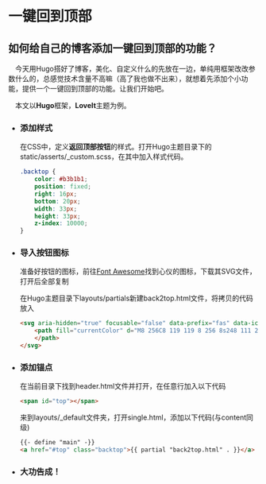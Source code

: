 # 一键回到顶部


## 如何给自己的博客添加一键回到顶部的功能？

&ensp;&ensp;今天用Hugo搭好了博客，美化、自定义什么的先放在一边，单纯用框架改改参数什么的，总感觉技术含量不高嘛（高了我也做不出来），就想着先添加个小功能，提供一个一键回到顶部的功能。让我们开始吧。

&ensp;&ensp;本文以**Hugo**框架，**LoveIt**主题为例。

- ### 添加样式

  在CSS中，定义**返回顶部按钮**的样式。打开Hugo主题目录下的 static/asserts/_custom.scss，在其中加入样式代码。

  ```css
  .backtop {
      color: #b3b1b1;
      position: fixed;
      right: 16px;
      bottom: 20px;
      width: 33px;
      height: 33px;
      z-index: 10000;
  }
  ```

- ### 导入按钮图标

  准备好按钮的图标，前往[Font Awesome](https://fontawesome.com/v5.15/icons)找到心仪的图标，下载其SVG文件，打开后全部复制

  在Hugo主题目录下layouts/partials新建back2top.html文件，将拷贝的代码放入

  ```html
  <svg aria-hidden="true" focusable="false" data-prefix="fas" data-icon="chevron-circle-up" class="svg-inline--fa fa-chevron-circle-up fa-w-16" role="img" xmlns="http://www.w3.org/2000/svg" viewBox="0 0 512 512">
      <path fill="currentColor" d="M8 256C8 119 119 8 256 8s248 111 248 248-111 248-248 248S8 393 8 256zm231-113.9L103.5 277.6c-9.4 9.4-9.4 24.6 0 33.9l17 17c9.4 9.4 24.6 9.4 33.9 0L256 226.9l101.6 101.6c9.4 9.4 24.6 9.4 33.9 0l17-17c9.4-9.4 9.4-24.6 0-33.9L273 142.1c-9.4-9.4-24.6-9.4-34 0z">
      </path>
  </svg>
  ```

- ### **添加锚点**

  在当前目录下找到header.html文件并打开，在任意行加入以下代码

  ```html
  <span id="top"></span>
  ```

  来到layouts/_default文件夹，打开single.html，添加以下代码(与content同级)

  ```html
  {{- define "main" -}}
  <a href="#top" class="backtop">{{ partial "back2top.html" . }}</a>
  ```

- ### 大功告成！


